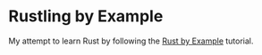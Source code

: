 # Rustling by Example

My attempt to learn Rust by following the [Rust by Example](https://doc.rust-lang.org/rust-by-example/) tutorial.

